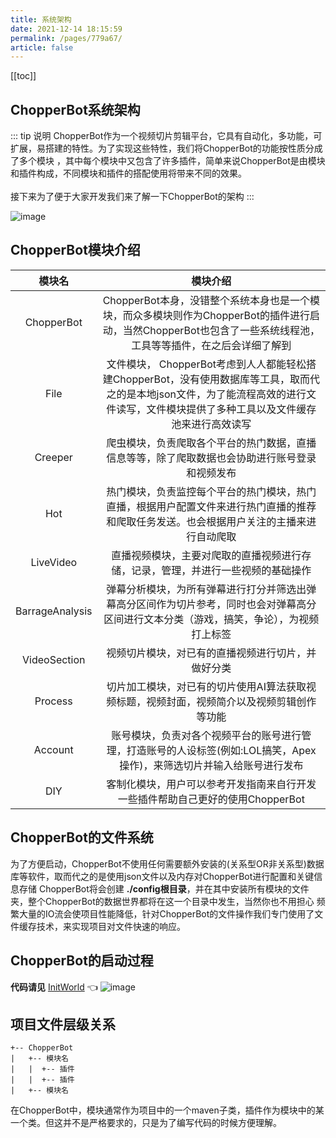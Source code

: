 ```yaml
---
title: 系统架构
date: 2021-12-14 18:15:59
permalink: /pages/779a67/
article: false
---
```

[[toc]]
## ChopperBot系统架构
::: tip 说明
ChopperBot作为一个视频切片剪辑平台，它具有自动化，多功能，可扩展，易搭建的特性。为了实现这些特性，我们将ChopperBot的功能按性质分成了多个模块
，其中每个模块中又包含了许多插件，简单来说ChopperBot是由模块和插件构成，不同模块和插件的搭配使用将带来不同的效果。
</br></br>接下来为了便于大家开发我们来了解一下ChopperBot的架构
:::

![image](https://mynoteimages.oss-cn-hangzhou.aliyuncs.com/20230731145824602.png)

## ChopperBot模块介绍
| 模块名 | 模块介绍 |
| :-: | :-: |
| ChopperBot| ChopperBot本身，没错整个系统本身也是一个模块，而众多模块则作为ChopperBot的插件进行启动，当然ChopperBot也包含了一些系统线程池，工具等等插件，在之后会详细了解到 |
| File |文件模块， ChopperBot考虑到人人都能轻松搭建ChopperBot，没有使用数据库等工具，取而代之的是本地json文件，为了能流程高效的进行文件读写，文件模块提供了多种工具以及文件缓存池来进行高效读写|
| Creeper | 爬虫模块，负责爬取各个平台的热门数据，直播信息等等，除了爬取数据也会协助进行账号登录和视频发布 |
| Hot | 热门模块，负责监控每个平台的热门模块，热门直播，根据用户配置文件来进行热门直播的推荐和爬取任务发送。也会根据用户关注的主播来进行自动爬取 |
| LiveVideo | 直播视频模块，主要对爬取的直播视频进行存储，记录，管理，并进行一些视频的基础操作 |
| BarrageAnalysis | 弹幕分析模块，为所有弹幕进行打分并筛选出弹幕高分区间作为切片参考，同时也会对弹幕高分区间进行文本分类（游戏，搞笑，争论），为视频打上标签 |
| VideoSection | 视频切片模块，对已有的直播视频进行切片，并做好分类 |
| Process | 切片加工模块，对已有的切片使用AI算法获取视频标题，视频封面，视频简介以及视频剪辑创作等功能 |
| Account | 账号模块，负责对各个视频平台的账号进行管理，打造账号的人设标签(例如:LOL搞笑，Apex操作)，来筛选切片并输入给账号进行发布|
| DIY | 客制化模块，用户可以参考开发指南来自行开发一些插件帮助自己更好的使用ChopperBot |

## ChopperBot的文件系统
为了方便启动，ChopperBot不使用任何需要额外安装的(关系型OR非关系型)数据库等软件，取而代之的是使用json文件以及内存对ChopperBot进行配置和关键信息存储
ChopperBot将会创建 **./config根目录**，并在其中安装所有模块的文件夹，整个ChopperBot的数据世界都将在这一个目录中发生，当然你也不用担心
频繁大量的IO流会使项目性能降低，针对ChopperBot的文件操作我们专门使用了文件缓存技术，来实现项目对文件快速的响应。

## ChopperBot的启动过程
**代码请见** [InitWorld](https://github.com/Geniusay/ChopperBot/blob/master/common/src/main/java/org/example/init/InitMachine.java) 👈
![image](https://mynoteimages.oss-cn-hangzhou.aliyuncs.com/20230802232256636.png)

## 项目文件层级关系
```
+-- ChopperBot
|   +-- 模块名
|   |  +-- 插件
|   |  +-- 插件
|   +-- 模块名
```
在ChopperBot中，模块通常作为项目中的一个maven子类，插件作为模块中的某一个类。但这并不是严格要求的，只是为了编写代码的时候方便理解。
